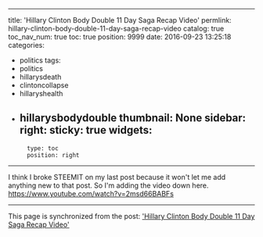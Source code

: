 
---
title: 'Hillary Clinton Body Double 11 Day Saga Recap Video'
permlink: hillary-clinton-body-double-11-day-saga-recap-video
catalog: true
toc_nav_num: true
toc: true
position: 9999
date: 2016-09-23 13:25:18
categories:
- politics
tags:
- politics
- hillarysdeath
- clintoncollapse
- hillaryshealth
- hillarysbodydouble
thumbnail: None
sidebar:
    right:
        sticky: true
widgets:
    -
        type: toc
        position: right
---


I think I broke STEEMIT on my last post because it won't let me add anything new to that post.  So I'm adding the video down here.
https://www.youtube.com/watch?v=2msd66BABFs

- - -

This page is synchronized from the post: ['Hillary Clinton Body Double 11 Day Saga Recap Video'](https://steemit.com/@aggroed/hillary-clinton-body-double-11-day-saga-recap-video)

